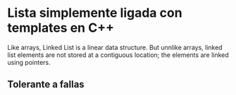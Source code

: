 # Lista simplemente ligada con templates en C++
Like arrays, Linked List is a linear data structure. But unnlike arrays, linked list elements are not stored at a contiguous location; the elements are linked using pointers.

## Tolerante a fallas
